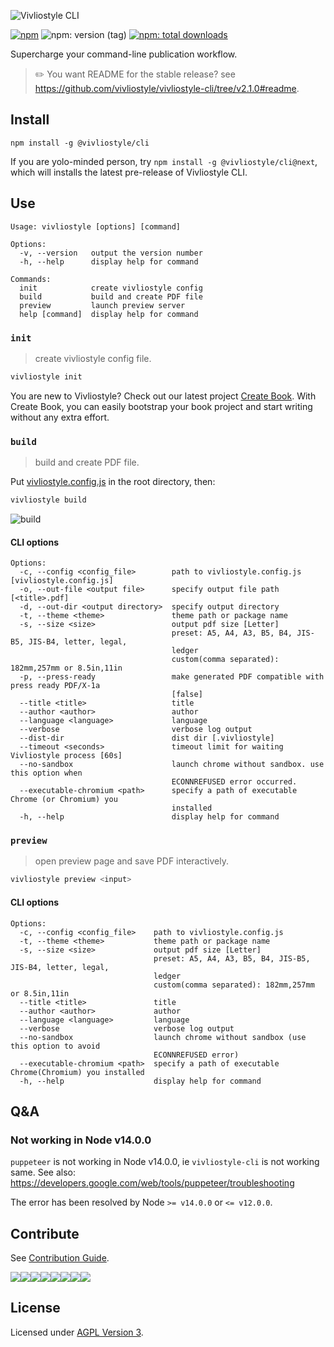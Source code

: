 ![Vivliostyle CLI](https://raw.githubusercontent.com/vivliostyle/vivliostyle-cli/master/assets/cover.jpg)

[![npm](https://flat.badgen.net/npm/v/@vivliostyle/cli)][npm-url]
![npm: version (tag)](https://flat.badgen.net/npm/v/@vivliostyle/cli/next)
[![npm: total downloads](https://flat.badgen.net/npm/dt/@vivliostyle/cli)][npm-url]

[npm-url]: https://npmjs.org/package/@vivliostyle/cli

Supercharge your command-line publication workflow.

> ✏️ You want README for the stable release? see <https://github.com/vivliostyle/vivliostyle-cli/tree/v2.1.0#readme>.

## Install

```
npm install -g @vivliostyle/cli
```

If you are yolo-minded person, try `npm install -g @vivliostyle/cli@next`, which will installs the latest pre-release of Vivliostyle CLI.

## Use

```
Usage: vivliostyle [options] [command]

Options:
  -v, --version   output the version number
  -h, --help      display help for command

Commands:
  init            create vivliostyle config
  build           build and create PDF file
  preview         launch preview server
  help [command]  display help for command
```

### `init`

> create vivliostyle config file.

```bash
vivliostyle init
```

You are new to Vivliostyle? Check out our latest project [Create Book](https://github.com/vivliostyle/create-book#readme).
With Create Book, you can easily bootstrap your book project and start writing without any extra effort.

### `build`

> build and create PDF file.

Put [vivliostyle.config.js](https://github.com/vivliostyle/vivliostyle-cli/issues/38) in the root directory, then:

```bash
vivliostyle build
```

![build](https://raw.githubusercontent.com/vivliostyle/vivliostyle-cli/master/assets/build.gif)

#### CLI options

```
Options:
  -c, --config <config_file>        path to vivliostyle.config.js [vivliostyle.config.js]
  -o, --out-file <output file>      specify output file path [<title>.pdf]
  -d, --out-dir <output directory>  specify output directory
  -t, --theme <theme>               theme path or package name
  -s, --size <size>                 output pdf size [Letter]
                                    preset: A5, A4, A3, B5, B4, JIS-B5, JIS-B4, letter, legal,
                                    ledger
                                    custom(comma separated): 182mm,257mm or 8.5in,11in
  -p, --press-ready                 make generated PDF compatible with press ready PDF/X-1a
                                    [false]
  --title <title>                   title
  --author <author>                 author
  --language <language>             language
  --verbose                         verbose log output
  --dist-dir                        dist dir [.vivliostyle]
  --timeout <seconds>               timeout limit for waiting Vivliostyle process [60s]
  --no-sandbox                      launch chrome without sandbox. use this option when
                                    ECONNREFUSED error occurred.
  --executable-chromium <path>      specify a path of executable Chrome (or Chromium) you
                                    installed
  -h, --help                        display help for command
```

### `preview`

> open preview page and save PDF interactively.

```bash
vivliostyle preview <input>
```

#### CLI options

```
Options:
  -c, --config <config_file>    path to vivliostyle.config.js
  -t, --theme <theme>           theme path or package name
  -s, --size <size>             output pdf size [Letter]
                                preset: A5, A4, A3, B5, B4, JIS-B5, JIS-B4, letter, legal,
                                ledger
                                custom(comma separated): 182mm,257mm or 8.5in,11in
  --title <title>               title
  --author <author>             author
  --language <language>         language
  --verbose                     verbose log output
  --no-sandbox                  launch chrome without sandbox (use this option to avoid
                                ECONNREFUSED error)
  --executable-chromium <path>  specify a path of executable Chrome(Chromium) you installed
  -h, --help                    display help for command
```

## Q&A

### Not working in Node v14.0.0

`puppeteer` is not working in Node v14.0.0, ie `vivliostyle-cli` is not working same.
See also: https://developers.google.com/web/tools/puppeteer/troubleshooting

The error has been resolved by Node `>= v14.0.0` or `<= v12.0.0`.

## Contribute

See [Contribution Guide](CONTRIBUTING.md).

[![](https://sourcerer.io/fame/uetchy/vivliostyle/vivliostyle-cli/images/0)](https://sourcerer.io/fame/uetchy/vivliostyle/vivliostyle-cli/links/0)[![](https://sourcerer.io/fame/uetchy/vivliostyle/vivliostyle-cli/images/1)](https://sourcerer.io/fame/uetchy/vivliostyle/vivliostyle-cli/links/1)[![](https://sourcerer.io/fame/uetchy/vivliostyle/vivliostyle-cli/images/2)](https://sourcerer.io/fame/uetchy/vivliostyle/vivliostyle-cli/links/2)[![](https://sourcerer.io/fame/uetchy/vivliostyle/vivliostyle-cli/images/3)](https://sourcerer.io/fame/uetchy/vivliostyle/vivliostyle-cli/links/3)[![](https://sourcerer.io/fame/uetchy/vivliostyle/vivliostyle-cli/images/4)](https://sourcerer.io/fame/uetchy/vivliostyle/vivliostyle-cli/links/4)[![](https://sourcerer.io/fame/uetchy/vivliostyle/vivliostyle-cli/images/5)](https://sourcerer.io/fame/uetchy/vivliostyle/vivliostyle-cli/links/5)[![](https://sourcerer.io/fame/uetchy/vivliostyle/vivliostyle-cli/images/6)](https://sourcerer.io/fame/uetchy/vivliostyle/vivliostyle-cli/links/6)[![](https://sourcerer.io/fame/uetchy/vivliostyle/vivliostyle-cli/images/7)](https://sourcerer.io/fame/uetchy/vivliostyle/vivliostyle-cli/links/7)

## License

Licensed under [AGPL Version 3](http://www.gnu.org/licenses/agpl.html).
